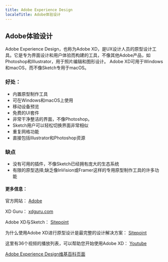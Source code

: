 ```yaml
---
title: Adobe Experience Design
localeTitle: Adobe体验设计
---
```

## Adobe体验设计

Adobe Experience Design，也称为Adobe XD，是UX设计人员的原型设计工具。它是专为界面设计和用户体验而构建的工具，不像其他Adobe产品，如Photoshop和Illustrator，用于照片编辑和图形设计。 Adobe XD可用于Windows和macOS，而不像Sketch专用于macOS。

### 好处：

*   内置原型制作工具
*   可在Windows和macOS上使用
*   移动设备预览
*   免费的UI套件
*   非常干净整洁的界面，不像Photoshop。
*   Sketch用户可以轻松切换界面非常相似
*   重复网格功能
*   直接包括Illustrator和Photoshop资源

### 缺点

*   没有可用的插件，不像Sketch已经拥有庞大的生态系统
*   有限的原型选择;缺乏像InVision或Framer这样的专用原型制作工具的许多功能

#### 更多信息：

官方网站： [Adobe](https://www.adobe.com/in/products/experience-design.html)

XD Guru： [xdguru.com](https://www.xdguru.com/)

Adobe XD与Sketch： [Sitepoint](https://www.sitepoint.com/adobe-xd-sketch-will-result-best-ux/)

为什么使用Adobe XD进行原型设计是最完整的设计解决方案： [Sitepoint](https://www.sitepoint.com/prototyping-with-adobe-xd/)

这里有36个视频的播放列表，可以帮助您开始使用Adobe XD： [Youtube](https://youtu.be/HqQtYIMnWhM)

[Adobe Experience Design维基百科页面](https://en.wikipedia.org/wiki/Adobe_Experience_Design)